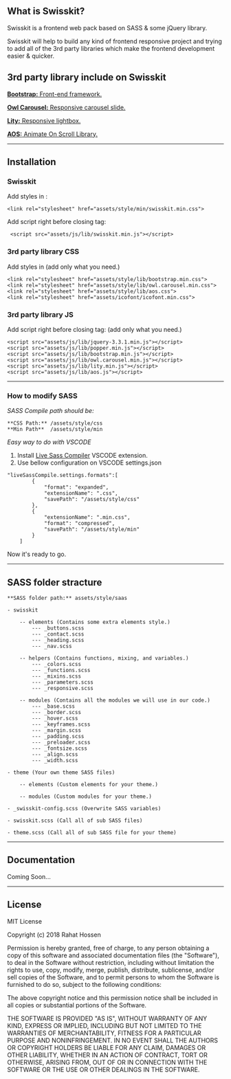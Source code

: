 ## What is Swisskit?

Swisskit is a frontend web pack based on SASS & some jQuery library. 

Swisskit will help to build any kind of frontend responsive project and trying to add all of the 3rd party libraries which make the frontend development easier & quicker. 

## 3rd party library include on Swisskit

<a href="https://getbootstrap.com/">**Bootstrap:** Front-end framework.</a>

<a href="https://github.com/OwlCarousel2/OwlCarousel2">**Owl Carousel:** Responsive carousel slide.</a>

<a href="https://github.com/jsor/lity">**Lity:** Responsive lightbox.</a>

<a href="https://github.com/michalsnik/aos">**AOS:** Animate On Scroll Library.</a>

------------------------------

## Installation

### Swisskit

Add styles in <head>:

```
<link rel="stylesheet" href="assets/style/min/swisskit.min.css">
```

Add script right before closing </body> tag:

```
 <script src="assets/js/lib/swisskit.min.js"></script>
```

### 3rd party library CSS

Add styles in <head> (add only what you need.)

```
<link rel="stylesheet" href="assets/style/lib/bootstrap.min.css">
<link rel="stylesheet" href="assets/style/lib/owl.carousel.min.css">
<link rel="stylesheet" href="assets/style/lib/aos.css">
<link rel="stylesheet" href="assets/icofont/icofont.min.css">

```
### 3rd party library JS

Add script right before closing </body> tag: (add only what you need.)

```
<script src="assets/js/lib/jquery-3.3.1.min.js"></script>
<script src="assets/js/lib/popper.min.js"></script>
<script src="assets/js/lib/bootstrap.min.js"></script>
<script src="assets/js/lib/owl.carousel.min.js"></script>
<script src="assets/js/lib/lity.min.js"></script>
<script src="assets/js/lib/aos.js"></script>
```

------------------------------

### How to modify SASS

*SASS Compile path should be:*
```
**CSS Path:** /assets/style/css
**Min Path**  /assets/style/min
```

*Easy way to do with VSCODE*

1. Install <a href="https://marketplace.visualstudio.com/items?itemName=ritwickdey.live-sass">Live Sass Compiler</a> VSCODE extension. 
2. Use bellow configuration on VSCODE settings.json

```
"liveSassCompile.settings.formats":[
        {
            "format": "expanded",
            "extensionName": ".css",
            "savePath": "/assets/style/css"
        },
        {
            "extensionName": ".min.css",
            "format": "compressed",
            "savePath": "/assets/style/min"
        }
    ]
```
Now it's ready to go. 

------------------------------

## SASS folder stracture

```
**SASS folder path:** assets/style/saas

- swisskit

    -- elements (Contains some extra elements style.)
        --- _buttons.scss
        --- _contact.scss
        --- _heading.scss
        --- _nav.scss

    -- helpers (Contains functions, mixing, and variables.)
        --- _colors.scss
        --- _functions.scss
        --- _mixins.scss
        --- _parameters.scss
        --- _responsive.scss

    -- modules (Contains all the modules we will use in our code.)
        --- _base.scss
        --- _border.scss
        --- _hover.scss
        --- _keyframes.scss
        --- _margin.scss
        --- _padding.scss
        --- _preloader.scss
        --- _fontsize.scss
        --- _align.scss
        --- _width.scss

- theme (Your own theme SASS files)

    -- elements (Custom elements for your theme.)

    -- modules (Custom modules for your theme.)

- _swisskit-config.scss (Overwrite SASS variables)

- swisskit.scss (Call all of sub SASS files)

- theme.scss (Call all of sub SASS file for your theme)
```

------------------------------

## Documentation

Coming Soon...

------------------------------

## License

MIT License

Copyright (c) 2018 Rahat Hossen

Permission is hereby granted, free of charge, to any person obtaining a copy of this software and associated documentation files (the "Software"), to deal in the Software without restriction, including without limitation the rights to use, copy, modify, merge, publish, distribute, sublicense, and/or sell copies of the Software, and to permit persons to whom the Software is furnished to do so, subject to the following conditions:

The above copyright notice and this permission notice shall be included in all copies or substantial portions of the Software.

THE SOFTWARE IS PROVIDED "AS IS", WITHOUT WARRANTY OF ANY KIND, EXPRESS OR IMPLIED, INCLUDING BUT NOT LIMITED TO THE WARRANTIES OF MERCHANTABILITY, FITNESS FOR A PARTICULAR PURPOSE AND NONINFRINGEMENT. IN NO EVENT SHALL THE AUTHORS OR COPYRIGHT HOLDERS BE LIABLE FOR ANY CLAIM, DAMAGES OR OTHER LIABILITY, WHETHER IN AN ACTION OF CONTRACT, TORT OR OTHERWISE, ARISING FROM, OUT OF OR IN CONNECTION WITH THE SOFTWARE OR THE USE OR OTHER DEALINGS IN THE SOFTWARE.
